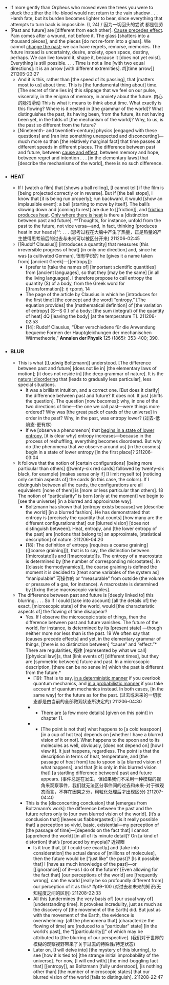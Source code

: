 - If more gently than Orpheus
who moved even the trees
you were to pluck the zither
the life-blood would not return
to the vain shadow . . .
Harsh fate,
but its burden becomes lighter
to bear, since everything
that attempts to turn back
is impossible. (I, 24) / 因为一切回头的尝试 都是徒劳
- [Past and future] are [different from each other]. [Cause precedes effect](((nvbzShJny))). Pain comes after a wound, not before it. The glass [shatters into a thousand pieces], and the pieces [do not re-form into a glass]. We cannot [change the past](((F7OVQ6hnu))); we can have regrets, remorse, memories. The future instead is uncertainty, desire, anxiety, open space, destiny, perhaps. We can live toward it, shape it, because it [does not yet exist]. Everything is still possible. . . . Time is not a line [with two equal directions]: it is an arrow [with different extremities]. #[[time arrow]]
211205-23:27
    - And it is this, rather than [the speed of its passing], that [matters most to us] about time. This is [the fundamental thing about] time. [The secret of time lies in] this slippage that we feel on our pulse, viscerally, in the enigma of memory, in anxiety about the future. 内心的脉搏滑动 This is what it means to think about time. What exactly is this flowing? Where is it nestled in [the grammar of the world]? What distinguishes the past, its having been, from the future, its not having been yet, in the folds of [the mechanism of the world]? Why, to us, is the past so different from the future?
    - [Nineteenth- and twentieth-century] physics [engaged with these questions] and [ran into something unexpected and disconcerting]—much more so than [the relatively marginal fact] that time passes at different speeds in different places. The difference between past and future, between [cause and effect](((axQMCf1xH))), between memory and hope, between regret and intention . . . [in the elementary laws] that [describe the mechanisms of the world], there is no such difference.
- ### HEAT
    - If I [watch a film] that [shows a ball rolling], [I cannot tell] if the film is [being projected correctly or in reverse]. But if [the ball stops], I know that [it is being run properly]; run backward, it would [show an implausible event]: a ball [starting to move by itself]. The ball’s slowing down and [coming to rest] are due to [[friction]], and [friction produces heat](((9w_f1-t-W))). [Only where there is heat]([[heat]]) is there a [distinction between past and future]. ^^Thoughts, for instance, unfold from the past to the future, not vice versa—and, in fact, thinking [produces heat in our heads]^^. . . .
(思考过程在大脑中产生了热量，正是热量的产生使得思考前后的过去与未来可以被区分开来)
211206-02:45
    - [[Rudolf Clausius]] [introduces a quantity] that measures [this irreversible progress of heat] [in only one direction] and, since he was [a cultivated German], 很有学识的 he [gives it a name taken from] [ancient Greek]—[[entropy]]:
        - I prefer to [take the names of] [important scientific quantities] from [ancient languages], so that they [may be the same] [in all the living languages]. I therefore propose to call entropy the quantity (S) of a body, from the Greek word for [[transformation]]: ἡ τροπὴ. 14
        - The page of the article by Clausius in which he [introduces for the first time] [the concept and the word] “entropy.” [The equation provides] the [mathematical definition] of [the variation of entropy] (S—S 0 ) of a body: [the sum (integral) of the quantity of heat] dQ [leaving the body] [at the temperature T].
211206-02:53
        - [14]: Rudolf Clausius, “Über verschiedene für die Anwendung bequeme Formen der Hauptgleichungen der mechanischen Wärmetheorie,” __Annalen der Physik__ 125 (1865): 353–400; 390.
- ### BLUR
    - This is what [[Ludwig Boltzmann]] understood. [The difference between past and future] [does not lie in] [the elementary laws of motion]; [it does not reside in] [the deep grammar of nature]. It is the [natural disordering](((utO5o-z5C))) that [leads to gradually less particular], less special situations.
        - It was a brilliant intuition, and a correct one. [But does it clarify] the difference between past and future? It does not. It just [shifts the question]. The question [now becomes]: why, in one of the two directions of time—the one we call past—were things more ordered? Why was [the great pack of cards of the universe] in order in the past? Why, in the past, was entropy lower?
(过去-低熵态-更有序)
        - If we [observe a phenomenon] that [begins in a state of lower entropy](((EgpOtwfcX))), [it is clear why] entropy increases—because in the process of reshuffling, everything becomes disordered. But why do [the phenomena that we observe around us] [in the cosmos] begin in a state of lower entropy [in the first place]?
211206-03:04
    - It follows that the notion of [certain configurations] [being more particular than others] ([twenty-six red cards] followed by twenty-six black, for example) [makes sense only if] [I limit myself to] [noticing only certain aspects of] the cards (in this case, the colors). If I distinguish between all the cards, the configurations are all equivalent: [none of them] is [more or less particular than others]. 18 The notion of “particularity” is born [only at the moment] we begin to [see the universe] [in a blurred and approximate way].
        - Boltzmann has shown that [entropy exists because] we [describe the world] [in a blurred fashion]. He has demonstrated that entropy is [precisely the quantity that counts] [how many are the different configurations that] our [blurred vision] [does not distinguish between]. Heat, entropy, and [the lower entropy of the past] are [notions that belong to] an approximate, [statistical description] of nature.
211206-04:20
        - [18]: The definition of entropy [requires a coarse graining]([[coarse graining]]), that is to say, the distinction between [[microstate]]s and [[macrostate]]s. The entropy of a macrostate is determined by [the number of corresponding microstates]. In [[classic thermodynamics]], the coarse graining is defined the moment it is decided to [treat some variables of the system as] “manipulable” 可操作的 or “measurable” from outside (the volume or pressure of a gas, for instance). A macrostate is determined by [fixing these macroscopic variables].
    - The difference between past and future is [deeply linked to] this blurring. . . . So if I could [take into account] [all the details of] the exact, [microscopic state] of the world, would [the characteristic aspects of] the flowing of time disappear?
        - Yes. If I observe the microscopic state of things, then the difference between past and future vanishes. The future of the world, for instance, is determined by its [present state] —though neither more nor less than is the past. 19 We often say that [causes precede effects] and yet, in the elementary grammar of things, [there is no distinction between] “cause” and “effect.”* There are regularities, 规律 [represented by what we call] [[physical law]]s, that [link events of] [different times], but they are [symmetric between] future and past. In a microscopic description, [there can be no sense in] which the past is different from the future.*
            - [19]: That is to say, [in a deterministic manner](((GwFqzNMtk))) if you overlook quantum mechanics, and [in a probabilistic manner](((1G-_MOIj_))) if you take account of quantum mechanics instead. In both cases, [in the same way] for the future as for the past.
(过去或未来的一切状态都是由当前的全部微观状态所决定的)
211206-04:30
            - * There are [a few more details] [given on this point] in chapter 11.
            - * [The point is not that] what happens to [a cold teaspoon] [in a cup of hot tea] depends on [whether I have a blurred vision of it or not]. What happens to the spoon and to its molecules as well, obviously, [does not depend on] [how I view it]. It just happens, regardless. The point is that the description in terms of heat, temperature, and [the passage of heat from] tea to spoon is [a blurred vision of what happens], and that [it is only in this blurred vision that] [a startling difference between] past and future appears. 
(事件总是在发生，但如果我们不采用一种模糊的视角来观察事件，我们就无法区分事件间的过去和未来-对于微观态而言，不存在因果之分，粗粒化处理后才出现区分)
211207-04:40
        - This is the [disconcerting conclusion] that [emerges from Boltzmann’s work]: the difference between the past and the future refers only to [our own blurred vision of the world]. [It’s a conclusion that] [leaves us flabbergasted]: [is it really possible that] a perception so vivid, basic, existential—my perception of [the passage of time]—[depends on the fact that] I cannot [apprehend the world] [in all of its minute detail]? On [a kind of distortion] that’s [produced by myopia]? 近视眼 
            - Is it true that, [if I could see exactly] and [take into consideration] the actual dance of [millions of molecules], then the future would be [“just like” the past]? [Is it possible that] I [have as much knowledge of the past]—or [[ignorance]] of it—as I do of the future? [Even allowing for the fact that] [our perceptions of the world] are [frequently wrong], can the world [really be so profoundly different from] our perception of it as this? #pt9-100
(对过去和未来的知识/无知程度之间的区别)
211208-22:33
            - All this [undermines the very basis of] [our usual way of] [understanding time]. It provokes incredulity, just as much as the discovery of [the movement of the Earth] did. But just as with the movement of the Earth, the evidence is overwhelming: [all the phenomena that] [characterize the flowing of time] are [reduced to a “particular” state] [in the world’s past], the “[[particularity]]” of which may be attributed to [the blurring of our perspective].
(我们对于世界的模糊的观察视野带来了关于过去的特殊性/特定状态)
            - Later on, [I will delve into] [the mystery of this blurring], to see [how it is tied to] [the strange initial improbability of the universe]. For now, [I will end with] [the mind-boggling fact that] [[entropy]], as Boltzmann [fully understood], [is nothing other than] [the number of microscopic states] that our blurred vision of the world [fails to distinguish].
211208-22:47
